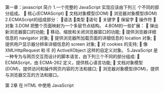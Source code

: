 第一章：javascript 简介
1.一个完整的 JavaScript 实现应该由下列三 个不同的部分组成。
 核心(ECMAScript)
 文档对象模型(DOM) 
 浏览器对象模型(BOM)
2.ECMAScript的组成部分：
语法
类型
语句
 关键字
 保留字
 操作符
对象
3.DOM 把整个页面映射为一个多层节点结构。
4.BOM的一些扩展：
 弹出新浏览器窗口的功能;
 移动、缩放和关闭浏览器窗口的功能;
 提供浏览器详细信息的 navigator 对象;
 提供浏览器所加载页面的详细信息的 location 对象;
 提供用户显示器分辨率详细信息的 screen 对象;
 对 cookies 的支持;
 像 XMLHttpRequest 和 IE 的 ActiveXObject 这样的自定义对象。
5.JavaScript 是一种专为与网页交互而设计的脚本语言，由下列三个不同的部分组成:
 ECMAScript，由 ECMA-262 定义，提供核心语言功能; 
 文档对象模型(DOM)，提供访问和操作网页内容的方法和接口;
 浏览器对象模型(BOM)，提供与浏览器交互的方法和接口。

第 2章  在 HTML 中使用 JavaScript
